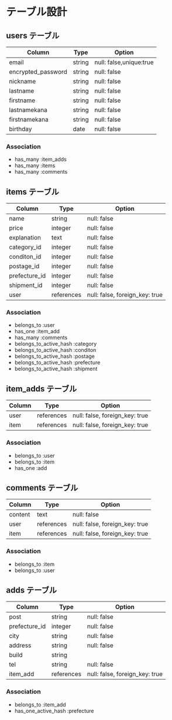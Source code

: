 # テーブル設計

## users テーブル
|Column                    |Type                      |Option                                  |
|--------------------------|--------------------------|----------------------------------------|
|email                     |string                    |null: false,unique:true                 |
|encrypted_password        |string                    |null: false                             |
|nickname                  |string                    |null: false                             |
|lastname                  |string                    |null: false                             |
|firstname                 |string                    |null: false                             |
|lastnamekana              |string                    |null: false                             |
|firstnamekana             |string                    |null: false                             |
|birthday                  |date                      |null: false                             |

### Association
- has_many :item_adds
- has_many :items
- has_many :comments



## items テーブル
|Column                    |Type                      |Option                                  |
|--------------------------|--------------------------|----------------------------------------|
|name                      |string                    |null: false                             |
|price                     |integer                   |null: false                             |
|explanation               |text                      |null: false                             |
|category_id               |integer                   |null: false                             |
|conditon_id               |integer                   |null: false                             |
|postage_id                |integer                   |null: false                             |
|prefecture_id             |integer                   |null: false                             |
|shipment_id               |integer                   |null: false                             |
|user                      |references                |null: false, foreign_key: true          |

### Association
- belongs_to :user
- has_one :item_add
- has_many :comments
- belongs_to_active_hash  :category
- belongs_to_active_hash  :conditon
- belongs_to_active_hash  :postage
- belongs_to_active_hash  :prefecture
- belongs_to_active_hash  :shipment


## item_adds テーブル
|Column                    |Type                      |Option                                  |
|--------------------------|--------------------------|----------------------------------------|
|user                      |references                |null: false, foreign_key: true          |
|item                      |references                |null: false, foreign_key: true          |


### Association
- belongs_to :user
- belongs_to :item
- has_one :add



## comments テーブル
|Column                    |Type                      |Option                                  |
|--------------------------|--------------------------|----------------------------------------|
|content                   |text                      |null: false                             |
|user                      |references                |null: false, foreign_key: true          |
|item                      |references                |null: false, foreign_key: true          |

### Association
- belongs_to :item
- belongs_to :user


## adds テーブル
|Column                    |Type                      |Option                                  |
|--------------------------|--------------------------|----------------------------------------|
|post                      |string                    |null: false                             |
|prefecture_id             |integer                   |null: false                             |
|city                      |string                    |null: false                             |
|address                   |string                    |null: false                             |
|build                     |string                    |                                        |
|tel                       |string                    |null: false                             |
|item_add                  |references                |null: false, foreign_key: true          |

### Association
- belongs_to  :item_add
- has_one_active_hash :prefecture